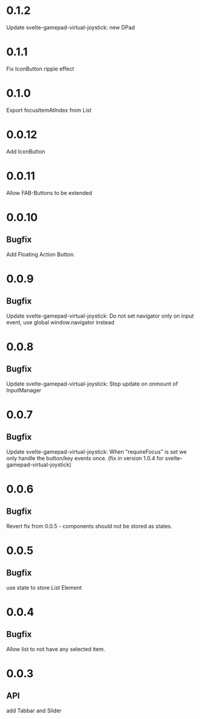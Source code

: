 # 0.1.2
Update svelte-gamepad-virtual-joystick: new DPad

# 0.1.1
Fix IconButton ripple effect

# 0.1.0
Export focusItemAtIndex from List

# 0.0.12
Add IconButton

# 0.0.11
Allow FAB-Buttons to be extended

# 0.0.10
## Bugfix 
Add Floating Action Button.

# 0.0.9
## Bugfix 
Update svelte-gamepad-virtual-joystick: Do not set navigator only on input event, use global window.navigator instead

# 0.0.8
## Bugfix 
Update svelte-gamepad-virtual-joystick: Stop update on onmount of InputManager

# 0.0.7
## Bugfix 
Update svelte-gamepad-virtual-joystick: When "requireFocus" is set we only handle the button/key events once. (fix in version 1.0.4 for svelte-gamepad-virtual-joystick)

# 0.0.6
## Bugfix 
Revert fix from 0.0.5 - components should not be stored as states.

# 0.0.5
## Bugfix 
use state to store List Element

# 0.0.4
## Bugfix
Allow list to not have any selected item.

# 0.0.3
## API
add Tabbar and Slider